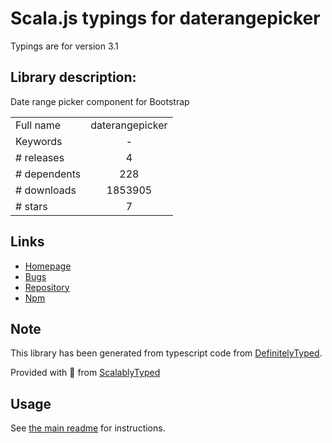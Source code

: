 
# Scala.js typings for daterangepicker

Typings are for version 3.1

## Library description:
Date range picker component for Bootstrap

|                    |                 |
| ------------------ | :-------------: |
| Full name          | daterangepicker |
| Keywords           | - |
| # releases         | 4 |
| # dependents       | 228 |
| # downloads        | 1853905 |
| # stars            | 7 |

## Links
- [Homepage](https://github.com/dangrossman/daterangepicker)
- [Bugs](https://github.com/dangrossman/daterangepicker/issues)
- [Repository](https://github.com/dangrossman/daterangepicker)
- [Npm](https://www.npmjs.com/package/daterangepicker)
    


## Note
This library has been generated from typescript code from [DefinitelyTyped](https://definitelytyped.org).

Provided with :purple_heart: from [ScalablyTyped](https://github.com/oyvindberg/ScalablyTyped)

## Usage
See [the main readme](../../readme.md) for instructions.


